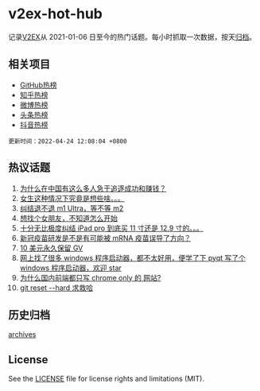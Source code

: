 # v2ex-hot-hub

 记录[V2EX](https://www.v2ex.com/)从 2021-01-06 日至今的热门话题。每小时抓取一次数据，按天[归档](archives)。
 
 ## 相关项目

- [GitHub热榜](https://github.com/snaildev/github-hot-hub)
- [知乎热榜](https://github.com/snaildev/zhihu-hot-hub)
- [微博热榜](https://github.com/snaildev/weibo-hot-hub)
- [头条热榜](https://github.com/snaildev/toutiao-hot-hub)
- [抖音热榜](https://github.com/snaildev/douyin-hot-hub)


 `更新时间：2022-04-24 12:08:04 +0800`

## 热议话题

1. [为什么在中国有这么多人急于追逐成功和赚钱？](https://www.v2ex.com/t/848803)
1. [女生这种情况下究竟是想些啥。。。](https://www.v2ex.com/t/848863)
1. [纠结退不退 m1 Ultra，等不等 m2](https://www.v2ex.com/t/848806)
1. [想找个女朋友，不知道怎么开始](https://www.v2ex.com/t/848795)
1. [十分无比极度纠结 iPad pro 到底买 11 寸还是 12.9 寸的。。。](https://www.v2ex.com/t/848758)
1. [新冠疫苗研发是不是有可能被 mRNA 疫苗误导了方向？](https://www.v2ex.com/t/848750)
1. [10 美元永久保留 GV](https://www.v2ex.com/t/848817)
1. [网上找了很多 windows 程序启动器，都不太好用，便学了下 pyqt 写了个 windows 程序启动器，欢迎 star](https://www.v2ex.com/t/848761)
1. [为什么国内前端都只写 chrome only 的 网站?](https://www.v2ex.com/t/848878)
1. [git reset --hard 求救哈](https://www.v2ex.com/t/848777)

## 历史归档

[archives](archives)

## License

See the [LICENSE](LICENSE) file for license rights and limitations (MIT).
